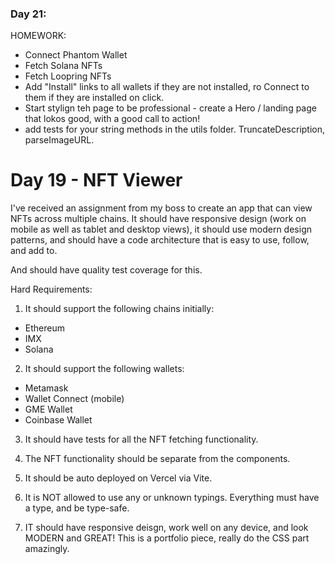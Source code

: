 ### Day 21:
HOMEWORK:
- Connect Phantom Wallet
- Fetch Solana NFTs
- Fetch Loopring NFTs
- Add "Install" links to all wallets if they are not installed, ro Connect to them if they are installed on click.
- Start stylign teh page to be professional - create a Hero / landing page that lokos good, with a good call to action!
- add tests for your string methods in the utils folder. TruncateDescription, parseImageURL. 


# Day 19 - NFT Viewer

I've received an assignment from my boss to create an app that can view NFTs across multiple chains. It should have responsive design (work on mobile as well as tablet and desktop views), it should use modern design patterns, and should have a code architecture that is easy to use, follow, and add to.

And should have quality test coverage for this.

Hard Requirements:

1. It should support the following chains initially:

- Ethereum 
- IMX 
- Solana

2. It should support the following wallets:

- Metamask
- Wallet Connect (mobile)
- GME Wallet
- Coinbase Wallet

3. It should have tests for all the NFT fetching functionality.

4. The NFT functionality should be separate from the components.

5. It should be auto deployed on Vercel via Vite.

6. It is NOT allowed to use any or unknown typings. Everything must have a type, and be type-safe.

7. IT should have responsive deisgn, work well on any device, and look MODERN and GREAT! This is a portfolio piece, really do the CSS part amazingly.